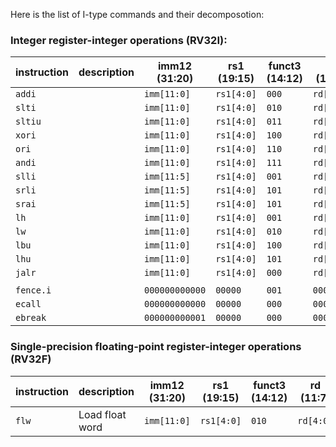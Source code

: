 Here is the list of I-type commands and their decomposotion:

### Integer register-integer operations (RV32I):

| instruction | description | imm12 (31:20)  | rs1 (19:15) | funct3 (14:12) | rd (11:7) | opcode (6:0) |
| ----------- | ----------- | -------------- | ----------- | -------------- | --------- | ------------ |
| `addi`      |             | `imm[11:0]`    | `rs1[4:0]`  | `000`          | `rd[4:0]` | `0010011`    |
| `slti`      |             | `imm[11:0]`    | `rs1[4:0]`  | `010`          | `rd[4:0]` | `0010011`    |
| `sltiu`     |             | `imm[11:0]`    | `rs1[4:0]`  | `011`          | `rd[4:0]` | `0010011`    |
| `xori`      |             | `imm[11:0]`    | `rs1[4:0]`  | `100`          | `rd[4:0]` | `0010011`    |
| `ori`       |             | `imm[11:0]`    | `rs1[4:0]`  | `110`          | `rd[4:0]` | `0010011`    |
| `andi`      |             | `imm[11:0]`    | `rs1[4:0]`  | `111`          | `rd[4:0]` | `0010011`    |
| `slli`      |             | `imm[11:5]`    | `rs1[4:0]`  | `001`          | `rd[4:0]` | `0010011`    |
| `srli`      |             | `imm[11:5]`    | `rs1[4:0]`  | `101`          | `rd[4:0]` | `0010011`    |
| `srai`      |             | `imm[11:5]`    | `rs1[4:0]`  | `101`          | `rd[4:0]` | `0010011`    |
| `lh`        |             | `imm[11:0]`    | `rs1[4:0]`  | `001`          | `rd[4:0]` | `0000011`    |
| `lw`        |             | `imm[11:0]`    | `rs1[4:0]`  | `010`          | `rd[4:0]` | `0000011`    |
| `lbu`       |             | `imm[11:0]`    | `rs1[4:0]`  | `100`          | `rd[4:0]` | `0000011`    |
| `lhu`       |             | `imm[11:0]`    | `rs1[4:0]`  | `101`          | `rd[4:0]` | `0000011`    |
| `jalr`      |             | `imm[11:0]`    | `rs1[4:0]`  | `000`          | `rd[4:0]` | `1100111`    |
|             |             |                |             |                |           |              |
| `fence.i`   |             | `000000000000` | `00000`     | `001`          | `00000`   | `0001111`    |
| `ecall`     |             | `000000000000` | `00000`     | `000`          | `00000`   | `1110011`    |
| `ebreak`    |             | `000000000001` | `00000`     | `000`          | `00000`   | `1110011`    |



### Single-precision floating-point register-integer operations (RV32F)
| instruction | description     | imm12 (31:20) | rs1 (19:15) | funct3 (14:12) | rd (11:7) | opcode (6:0) |
| ----------- | --------------- | ------------- | ----------- | -------------- | --------- | ------------ |
| `flw`       | Load float word | `imm[11:0]`   | `rs1[4:0]`  | `010`          | `rd[4:0]` | `0000111`    |
